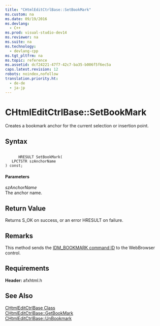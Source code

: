 ```yaml
---
title: "CHtmlEditCtrlBase::SetBookMark"
ms.custom: na
ms.date: 09/19/2016
ms.devlang: 
  - C++
ms.prod: visual-studio-dev14
ms.reviewer: na
ms.suite: na
ms.technology: 
  - devlang-cpp
ms.tgt_pltfrm: na
ms.topic: reference
ms.assetid: dcf24221-47f7-42c7-ba35-b006f5f6ec5a
caps.latest.revision: 12
robots: noindex,nofollow
translation.priority.ht: 
  - de-de
  - ja-jp
---
```

# CHtmlEditCtrlBase::SetBookMark
Creates a bookmark anchor for the current selection or insertion point.  
  
## Syntax  
  
```  
  
      HRESULT SetBookMark(  
   LPCTSTR szAnchorName   
) const;  
```  
  
#### Parameters  
 *szAnchorName*  
 The anchor name.  
  
## Return Value  
 Returns S_OK on success, or an error HRESULT on failure.  
  
## Remarks  
 This method sends the [IDM_BOOKMARK command ID](https://msdn.microsoft.com/en-us/library/aa769873.aspx) to the WebBrowser control.  
  
## Requirements  
 **Header:** afxhtml.h  
  
## See Also  
 [CHtmlEditCtrlBase Class](../vs140/CHtmlEditCtrlBase-Class.md)   
 [CHtmlEditCtrlBase::GetBookMark](../vs140/CHtmlEditCtrlBase--GetBookMark.md)   
 [CHtmlEditCtrlBase::UnBookmark](../vs140/CHtmlEditCtrlBase--UnBookmark.md)